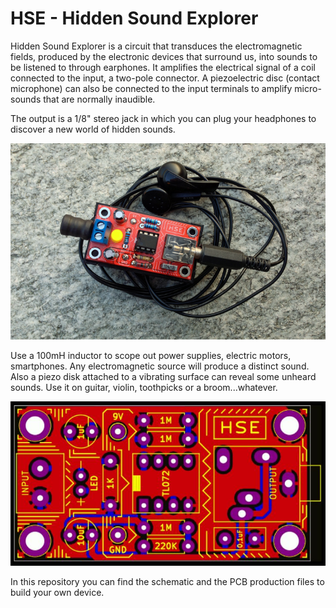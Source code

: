 # HSE - Hidden Sound Explorer

Hidden Sound Explorer is a circuit that transduces the electromagnetic fields, produced by the electronic devices that surround us, into sounds to be listened to through earphones.
It amplifies the electrical signal of a coil connected to the input, a two-pole connector. A piezoelectric disc (contact microphone) can also be connected to the input terminals to amplify micro-sounds that are normally inaudible.

The output is a 1/8" stereo jack in which you can plug your
headphones to discover a new world of hidden sounds.

![HSE](Images/HSE.png)

Use a 100mH inductor to scope out power supplies, electric motors, smartphones.
Any electromagnetic source will produce a distinct sound. 
Also a piezo disk attached to a vibrating surface can reveal some unheard sounds.
Use it on guitar, violin, toothpicks or a broom...whatever.


![GerberView](Images/Hidden_Sound_Explorer_GerberView.jpg)

In this repository you can find the schematic and the PCB production files to build your own device.

